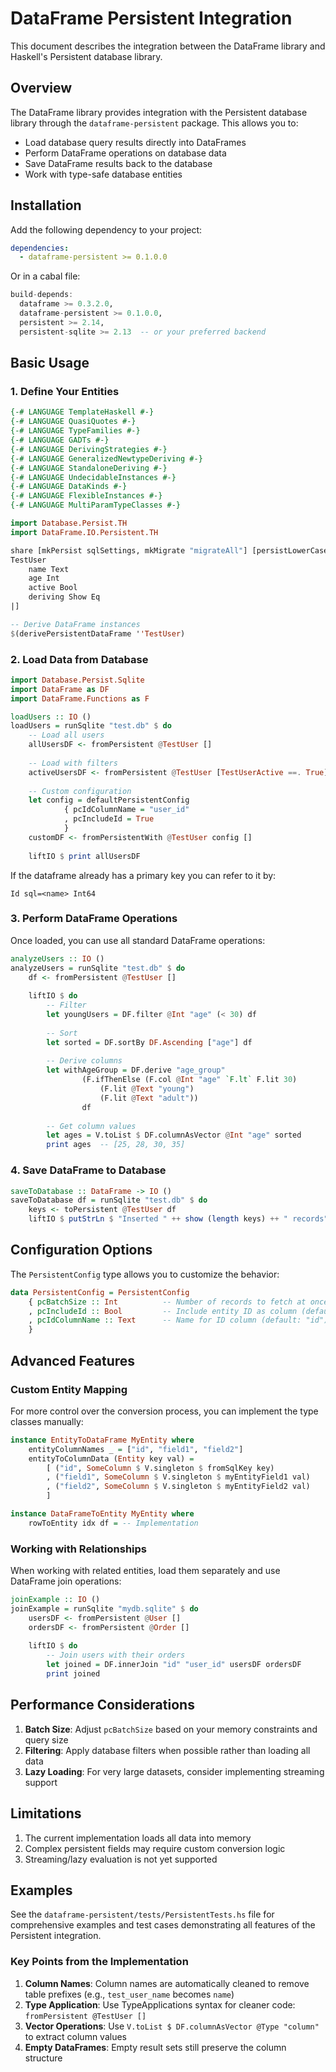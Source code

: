 # DataFrame Persistent Integration

This document describes the integration between the DataFrame library and Haskell's Persistent database library.

## Overview

The DataFrame library provides integration with the Persistent database library through the `dataframe-persistent` package. This allows you to:

- Load database query results directly into DataFrames
- Perform DataFrame operations on database data
- Save DataFrame results back to the database
- Work with type-safe database entities

## Installation

Add the following dependency to your project:

```yaml
dependencies:
  - dataframe-persistent >= 0.1.0.0
```

Or in a cabal file:

```haskell
build-depends:
  dataframe >= 0.3.2.0,
  dataframe-persistent >= 0.1.0.0,
  persistent >= 2.14,
  persistent-sqlite >= 2.13  -- or your preferred backend
```

## Basic Usage

### 1. Define Your Entities

```haskell
{-# LANGUAGE TemplateHaskell #-}
{-# LANGUAGE QuasiQuotes #-}
{-# LANGUAGE TypeFamilies #-}
{-# LANGUAGE GADTs #-}
{-# LANGUAGE DerivingStrategies #-}
{-# LANGUAGE GeneralizedNewtypeDeriving #-}
{-# LANGUAGE StandaloneDeriving #-}
{-# LANGUAGE UndecidableInstances #-}
{-# LANGUAGE DataKinds #-}
{-# LANGUAGE FlexibleInstances #-}
{-# LANGUAGE MultiParamTypeClasses #-}

import Database.Persist.TH
import DataFrame.IO.Persistent.TH

share [mkPersist sqlSettings, mkMigrate "migrateAll"] [persistLowerCase|
TestUser
    name Text
    age Int
    active Bool
    deriving Show Eq
|]

-- Derive DataFrame instances
$(derivePersistentDataFrame ''TestUser)
```

### 2. Load Data from Database

```haskell
import Database.Persist.Sqlite
import DataFrame as DF
import DataFrame.Functions as F

loadUsers :: IO ()
loadUsers = runSqlite "test.db" $ do
    -- Load all users
    allUsersDF <- fromPersistent @TestUser []
    
    -- Load with filters
    activeUsersDF <- fromPersistent @TestUser [TestUserActive ==. True]
    
    -- Custom configuration
    let config = defaultPersistentConfig 
            { pcIdColumnName = "user_id"
            , pcIncludeId = True
            }
    customDF <- fromPersistentWith @TestUser config []
    
    liftIO $ print allUsersDF
```

If the dataframe already has a primary key you can refer to it by:

```
Id sql=<name> Int64
```

### 3. Perform DataFrame Operations

Once loaded, you can use all standard DataFrame operations:

```haskell
analyzeUsers :: IO ()
analyzeUsers = runSqlite "test.db" $ do
    df <- fromPersistent @TestUser []
    
    liftIO $ do
        -- Filter
        let youngUsers = DF.filter @Int "age" (< 30) df
        
        -- Sort
        let sorted = DF.sortBy DF.Ascending ["age"] df
        
        -- Derive columns
        let withAgeGroup = DF.derive "age_group"
                (F.ifThenElse (F.col @Int "age" `F.lt` F.lit 30)
                    (F.lit @Text "young")
                    (F.lit @Text "adult"))
                df
        
        -- Get column values
        let ages = V.toList $ DF.columnAsVector @Int "age" sorted
        print ages  -- [25, 28, 30, 35]
```

### 4. Save DataFrame to Database

```haskell
saveToDatabase :: DataFrame -> IO ()
saveToDatabase df = runSqlite "test.db" $ do
    keys <- toPersistent @TestUser df
    liftIO $ putStrLn $ "Inserted " ++ show (length keys) ++ " records"
```

## Configuration Options

The `PersistentConfig` type allows you to customize the behavior:

```haskell
data PersistentConfig = PersistentConfig
    { pcBatchSize :: Int          -- Number of records to fetch at once (default: 10000)
    , pcIncludeId :: Bool         -- Include entity ID as column (default: True)
    , pcIdColumnName :: Text      -- Name for ID column (default: "id")
    }
```

## Advanced Features

### Custom Entity Mapping

For more control over the conversion process, you can implement the type classes manually:

```haskell
instance EntityToDataFrame MyEntity where
    entityColumnNames _ = ["id", "field1", "field2"]
    entityToColumnData (Entity key val) = 
        [ ("id", SomeColumn $ V.singleton $ fromSqlKey key)
        , ("field1", SomeColumn $ V.singleton $ myEntityField1 val)
        , ("field2", SomeColumn $ V.singleton $ myEntityField2 val)
        ]

instance DataFrameToEntity MyEntity where
    rowToEntity idx df = -- Implementation
```

### Working with Relationships

When working with related entities, load them separately and use DataFrame join operations:

```haskell
joinExample :: IO ()
joinExample = runSqlite "mydb.sqlite" $ do
    usersDF <- fromPersistent @User []
    ordersDF <- fromPersistent @Order []
    
    liftIO $ do
        -- Join users with their orders
        let joined = DF.innerJoin "id" "user_id" usersDF ordersDF
        print joined
```

## Performance Considerations

1. **Batch Size**: Adjust `pcBatchSize` based on your memory constraints and query size
2. **Filtering**: Apply database filters when possible rather than loading all data
3. **Lazy Loading**: For very large datasets, consider implementing streaming support

## Limitations

1. The current implementation loads all data into memory
2. Complex persistent fields may require custom conversion logic
3. Streaming/lazy evaluation is not yet supported

## Examples

See the `dataframe-persistent/tests/PersistentTests.hs` file for comprehensive examples and test cases demonstrating all features of the Persistent integration.

### Key Points from the Implementation

1. **Column Names**: Column names are automatically cleaned to remove table prefixes (e.g., `test_user_name` becomes `name`)
2. **Type Application**: Use TypeApplications syntax for cleaner code: `fromPersistent @TestUser []`
3. **Vector Operations**: Use `V.toList $ DF.columnAsVector @Type "column"` to extract column values
4. **Empty DataFrames**: Empty result sets still preserve the column structure